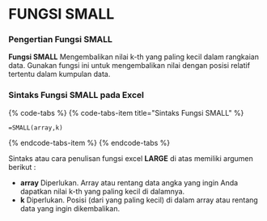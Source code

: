 # FUNGSI SMALL

### Pengertian Fungsi **SMALL**

**Fungsi SMALL** Mengembalikan nilai k-th yang paling kecil dalam rangkaian data. Gunakan fungsi ini untuk mengembalikan nilai dengan posisi relatif tertentu dalam kumpulan data.

### Sintaks Fungsi **SMALL** pada Excel

{% code-tabs %}
{% code-tabs-item title="Sintaks Fungsi SMALL" %}
```text
=SMALL(array,k)
```
{% endcode-tabs-item %}
{% endcode-tabs %}

Sintaks atau cara penulisan fungsi excel **LARGE** di atas memiliki argumen berikut :

* **array** Diperlukan. Array atau rentang data angka yang ingin Anda dapatkan nilai k-th yang paling kecil di dalamnya.
* **k** Diperlukan. Posisi \(dari yang paling kecil\) di dalam array atau rentang data yang ingin dikembalikan.

